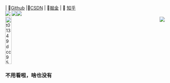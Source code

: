 


| 🤖[Github](https://github.com/Isyunke) |🔑[CSDN](https://blog.csdn.net/m0_45646141?spm=1000.2115.3001.5343) | 💎[掘金](https://juejin.cn/user/3817931570691031) | 📖 [知乎](https://www.zhihu.com/people/feng-ling-5-89) <!--| 💡[博客](https://blog.lijianlin.com.cn/) |--> <br>
<img src = "https://img.shields.io/github/last-commit/Isyunke/Isyunke?style=plastic"/> <img src = "https://img.shields.io/github/followers/Isyunke"/><img src = "https://img.shields.io/github/stars/Isyunke?affiliations=COLLABORATOR&style=plastic"/> <br><img src='https://i.postimg.cc/gwXfJW2B/t01349dcc95e8fa6c37.jpg' alt='t01349dcc95e8fa6c37' height = 150  width = 20% />
<img align="right" src="https://github-readme-stats.vercel.app/api?username=Isyunke&theme=vue&show_icons=true&icon_color=41b883&text_color=718096&hide_title=true" />

<h3 :style = "color = blue">不用看啦，啥也没有</h3>



<!--
[![github](https://img.shields.io/github/stars/Isyunke?logo=github&logoColor=Stars)](https://github.com/Isyunke)  [![](https://img.shields.io/badge/CSDN-8643%E8%AE%BF%E9%97%AE%E9%87%8F-%23ff4d4d)](https://blog.csdn.net/weixin_44019370?type=blog)  [![](https://img.shields.io/badge/%E6%8E%98%E9%87%91-%40%E9%AD%81%E9%A6%96-blue&logo=zhihu)](https://juejin.cn/user/4226963247735150)

[![知乎](https://img.shields.io/badge/%E7%9F%A5%E4%B9%8E-%40%E9%AD%81%E9%A6%96-blue)](https://www.zhihu.com/people/feng-ling-5-89)  [![](https://img.shields.io/badge/%E9%AD%81%E9%A6%96%E5%8D%9A%E5%AE%A2-blog.lijianlin.com.cn-%23a000a0)]()  


[![](https://img.shields.io/badge/%E7%BD%91%E6%98%93%E4%BA%91-727%20%E6%AD%8C%E5%8D%95-red)](https://music.163.com/#/my/m/music/playlist?id=987055290)  [![](https://img.shields.io/badge/dynamic/json?color=ff69b4&label=%E5%93%94%E5%93%A9%E5%93%94%E5%93%A9&query=%24.data.totalSubs&suffix=%20%20%E7%B2%89%E4%B8%9D&url=https%3A%2F%2Fapi.spencerwoo.com%2Fsubstats%2F%3Fsource%3Dbilibili%26queryKey%3D488055374&logo=bilibili)](https://space.bilibili.com/488055374/dynamic)  [![](https://img.shields.io/badge/%E7%A0%81%E4%BA%91-%E9%A2%86%E7%A7%805858-%23d92b2f)](https://gitee.com/lingxiu5858)

<img src='https://i.postimg.cc/gwXfJW2B/t01349dcc95e8fa6c37.jpg' alt='t01349dcc95e8fa6c37' width = 20% />
    <img src ="https://visitor-badge.glitch.me/badge?page_id=Isyunke.readme"/>

<img align = "right" src = "https://github-readme-stats.vercel.app/api?username=Isyunke&count_private=true&show_icons=true&theme=dracula" />
-->

